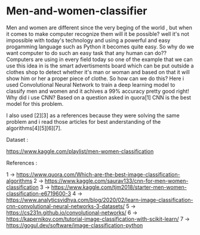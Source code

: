 # Men-and-women-classifier

Men and women are different since the very beging of the world , but when it comes to make computer recognize them will it be possible?
well it's not impossible with today's technology and using a powerful and easy progamming language such as Python it becomes quite easy.
So why do we want computer to do such an easy task that any human can do??
Computers are using in every field today so one of the example that we can use this idea in is the smart advertisments board which can be put outside a clothes shop to detect whether it's man or woman and based on that it will show him or her a proper piece of clothe.
So how can we do this?
Here i used Convolutional Neural Network to train a deep learning model to classify men and women and it achives a 99% accuracy pretty good right!
Why did i use CNN?
Based on a question asked in quora[1] CNN is the best model for this problem.

I also used [2][3] as a references because they were solving the same problem and i read those articles for best anderstanding of the algorithms[4][5][6][7].

Dataset :

https://www.kaggle.com/playlist/men-women-classification


References :

1 -> https://www.quora.com/Which-are-the-best-image-classification-algorithms
2 -> https://www.kaggle.com/saurav133/cnn-for-men-women-classification
3 -> https://www.kaggle.com/tjm2018/starter-men-women-classification-e6719600-3
4 -> https://www.analyticsvidhya.com/blog/2020/02/learn-image-classification-cnn-convolutional-neural-networks-3-datasets/
5 -> https://cs231n.github.io/convolutional-networks/
6 -> https://kapernikov.com/tutorial-image-classification-with-scikit-learn/
7 -> https://gogul.dev/software/image-classification-python
